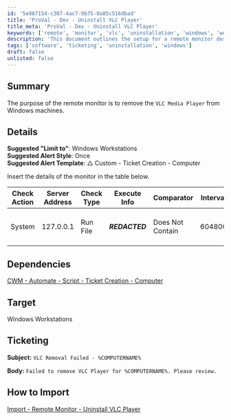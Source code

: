 ```yaml
---
id: '5e887154-c307-4ac7-9b75-0a85c516dbad'
title: 'ProVal - Dev - Uninstall VLC Player'
title_meta: 'ProVal - Dev - Uninstall VLC Player'
keywords: ['remote', 'monitor', 'vlc', 'uninstallation', 'windows', 'workstations']
description: 'This document outlines the setup for a remote monitor designed to uninstall VLC Media Player from Windows workstations, including configuration details, ticketing information, and import instructions.'
tags: ['software', 'ticketing', 'uninstallation', 'windows']
draft: false
unlisted: false
---
```


## Summary

The purpose of the remote monitor is to remove the `VLC Media Player` from Windows machines.

## Details

**Suggested "Limit to"**: Windows Workstations  
**Suggested Alert Style**: Once  
**Suggested Alert Template**: △ Custom - Ticket Creation - Computer  

Insert the details of the monitor in the table below.

| Check Action | Server Address | Check Type | Execute Info    | Comparator       | Interval | Result                 |
|--------------|----------------|------------|------------------|-------------------|----------|------------------------|
| System       | 127.0.0.1     | Run File   | _**REDACTED**_   | Does Not Contain   | 604800   | Failed to remove VLC    |

## Dependencies

[CWM - Automate - Script - Ticket Creation - Computer](<../scripts/Ticket Creation - Computer.md>)

## Target

Windows Workstations

## Ticketing

**Subject:** `VLC Removal Failed - %COMPUTERNAME%`  

**Body:** `Failed to remove VLC Player for %COMPUTERNAME%. Please review.`  

## How to Import

[Import - Remote Monitor - Uninstall VLC Player](<./Uninstall VLC Player.md>)



